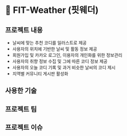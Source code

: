 # 👗 FIT-Weather (핏웨더)

## 프로젝트 내용
- 날씨에 맞는 추천 코디를 일러스트로 제공
- 사용자의 위치에 기반한 날씨 및 활동 정보 제공
- 회원가입 및 카카오 로그인, 이용자의 개인화를 위한 정보관리
- 사용자의 취향 정보 수집 및 그에 따른 코디 정보 제공
- 사용자의 오늘 코디 기록 및 과거 비슷한 날씨의 코디 제시
- 지역별 커뮤니티 게시판 활성화

## 사용한 기술

## 프로젝트 팀

## 프로젝트 이슈
